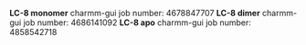 **LC-8 monomer** charmm-gui job number: 4678847707
**LC-8 dimer** charmm-gui job number: 4686141092
**LC-8 apo** charmm-gui job number: 4858542718
